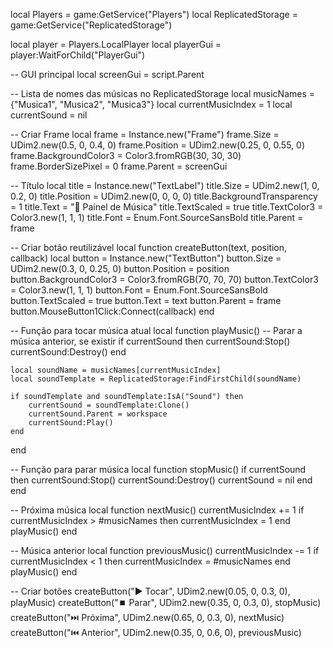local Players = game:GetService("Players")
local ReplicatedStorage = game:GetService("ReplicatedStorage")

local player = Players.LocalPlayer
local playerGui = player:WaitForChild("PlayerGui")

-- GUI principal
local screenGui = script.Parent

-- Lista de nomes das músicas no ReplicatedStorage
local musicNames = {"Musica1", "Musica2", "Musica3"}
local currentMusicIndex = 1
local currentSound = nil

-- Criar Frame
local frame = Instance.new("Frame")
frame.Size = UDim2.new(0.5, 0, 0.4, 0)
frame.Position = UDim2.new(0.25, 0, 0.55, 0)
frame.BackgroundColor3 = Color3.fromRGB(30, 30, 30)
frame.BorderSizePixel = 0
frame.Parent = screenGui

-- Título
local title = Instance.new("TextLabel")
title.Size = UDim2.new(1, 0, 0.2, 0)
title.Position = UDim2.new(0, 0, 0, 0)
title.BackgroundTransparency = 1
title.Text = "🎵 Painel de Música"
title.TextScaled = true
title.TextColor3 = Color3.new(1, 1, 1)
title.Font = Enum.Font.SourceSansBold
title.Parent = frame

-- Criar botão reutilizável
local function createButton(text, position, callback)
	local button = Instance.new("TextButton")
	button.Size = UDim2.new(0.3, 0, 0.25, 0)
	button.Position = position
	button.BackgroundColor3 = Color3.fromRGB(70, 70, 70)
	button.TextColor3 = Color3.new(1, 1, 1)
	button.Font = Enum.Font.SourceSansBold
	button.TextScaled = true
	button.Text = text
	button.Parent = frame
	button.MouseButton1Click:Connect(callback)
end

-- Função para tocar música atual
local function playMusic()
	-- Parar a música anterior, se existir
	if currentSound then
		currentSound:Stop()
		currentSound:Destroy()
	end

	local soundName = musicNames[currentMusicIndex]
	local soundTemplate = ReplicatedStorage:FindFirstChild(soundName)

	if soundTemplate and soundTemplate:IsA("Sound") then
		currentSound = soundTemplate:Clone()
		currentSound.Parent = workspace
		currentSound:Play()
	end
end

-- Função para parar música
local function stopMusic()
	if currentSound then
		currentSound:Stop()
		currentSound:Destroy()
		currentSound = nil
	end
end

-- Próxima música
local function nextMusic()
	currentMusicIndex += 1
	if currentMusicIndex > #musicNames then
		currentMusicIndex = 1
	end
	playMusic()
end

-- Música anterior
local function previousMusic()
	currentMusicIndex -= 1
	if currentMusicIndex < 1 then
		currentMusicIndex = #musicNames
	end
	playMusic()
end

-- Criar botões
createButton("▶️ Tocar", UDim2.new(0.05, 0, 0.3, 0), playMusic)
createButton("⏹️ Parar", UDim2.new(0.35, 0, 0.3, 0), stopMusic)
createButton("⏭️ Próxima", UDim2.new(0.65, 0, 0.3, 0), nextMusic)
createButton("⏮️ Anterior", UDim2.new(0.35, 0, 0.6, 0), previousMusic)
